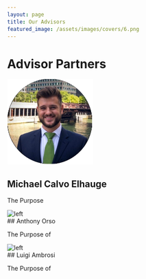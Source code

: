 ```yaml
---
layout: page
title: Our Advisors
featured_image: /assets/images/covers/6.png
---
```


# Advisor Partners

<div class="alignleft">
	<img src="/assets/images/people/calvo.jpeg" alt="left" style="width:200px;">
</div>

## Michael Calvo Elhauge

The Purpose 

<div class="alignleft">
	<img src="/assets/images/people.jpeg" alt="left" style="width:200px;">
</div>
## Anthony Orso

The Purpose of

<div class="alignleft">
	<img src="/assets/images/people/.jpeg" alt="left" style="width:200px;">
</div>
## Luigi Ambrosi

The Purpose of

